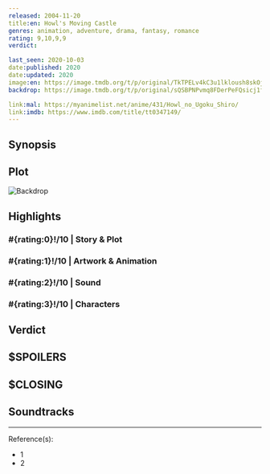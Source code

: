 ```yaml
---
released: 2004-11-20
title:en: Howl's Moving Castle
genres: animation, adventure, drama, fantasy, romance
rating: 9,10,9,9
verdict:

last_seen: 2020-10-03
date:published: 2020
date:updated: 2020
image:en: https://image.tmdb.org/t/p/original/TkTPELv4kC3u1lkloush8skOjE.jpg
backdrop: https://image.tmdb.org/t/p/original/sQSBPNPvmq8FDerPeFQsicj1faw.jpg

link:mal: https://myanimelist.net/anime/431/Howl_no_Ugoku_Shiro/
link:imdb: https://www.imdb.com/title/tt0347149/
---
```



## Synopsis

## Plot

![Backdrop]()

## Highlights

### #{rating:0}!/10 | Story & Plot

### #{rating:1}!/10 | Artwork & Animation

### #{rating:2}!/10 | Sound

### #{rating:3}!/10 | Characters

## Verdict

## $SPOILERS

## $CLOSING

## Soundtracks

***
Reference(s):

- 1
- 2
